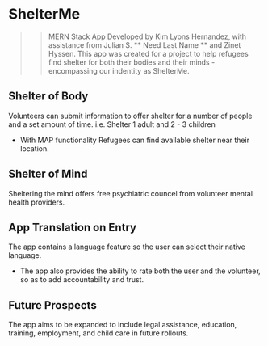 # ShelterMe #

>> MERN Stack App Developed by Kim Lyons Hernandez, with assistance from Julian S. ** Need Last Name ** and Zinet Hyssen. 
This app was created for a project to help refugees find shelter for both their bodies and their minds - encompassing our indentity as ShelterMe.
## Shelter of Body
Volunteers can submit information to offer shelter for a number of people and a set amount of time.
i.e. Shelter 1 adult and 2 - 3 children

- With MAP functionality 
Refugees can find available shelter near their location.

## Shelter of Mind
Sheltering the mind offers free psychiatric councel from volunteer mental health providers.

## App Translation on Entry
The app contains a language feature so the user can select their native language.

- The app also provides the ability to rate both the user and the volunteer, so as to add accountability and trust.

## Future Prospects
The app aims to be expanded to include legal assistance, education, training, employment, and child care in future rollouts.

